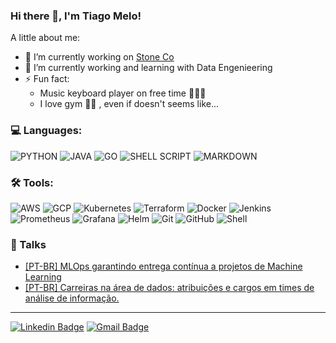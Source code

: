### Hi there 👋, I'm Tiago Melo!

A little about me:

- 🔭 I’m currently working on [Stone Co](https://www.stone.co/)
- 🌱 I’m currently working and learning with Data Engenieering
- ⚡ Fun fact: 
  - Music keyboard player on free time 🎹🎹🎹
  - I love gym 🏋️‍♂️ , even if doesn't seems like...

### 💻 Languages: 
![PYTHON](https://img.shields.io/badge/Python-3776AB?logo=python&logoColor=white) 
![JAVA](https://img.shields.io/badge/Java-ED8B00?logoColor=white) 
![GO](https://img.shields.io/badge/Go-00ADD8?logoColor=white) 
![SHELL SCRIPT](https://img.shields.io/badge/Shell_Script-121011?logo=gnu-bash&logoColor=white) 
![MARKDOWN](https://img.shields.io/badge/Markdown-000000?logo=markdown&logoColor=white)

### 🛠 Tools:


![AWS](https://img.shields.io/badge/-AWS-232F3E?&logo=amazon%20aws&logoColor=FFFFFF)
![GCP](https://img.shields.io/badge/Google_Cloud-4285F4?logo=google-cloud&logoColor=FFFFFF)
![Kubernetes](https://img.shields.io/badge/-Kubernetes-326CE5?&logo=kubernetes&logoColor=FFFFFF)
![Terraform](https://img.shields.io/badge/-Terraform-623CE4?&logo=terraform&logoColor=FFFFF)
![Docker](https://img.shields.io/badge/-Docker-2496ED?&logo=docker&logoColor=FFFFFF)
![Jenkins](https://img.shields.io/badge/-Jenkins-D24939?&logo=Jenkins&logoColor=FFFFFF)
![Prometheus](https://img.shields.io/badge/-Prometheus-E6522C?&logo=prometheus&logoColor=FFFFFF)
![Grafana](https://img.shields.io/badge/-Grafana-F46800?&logo=grafana&logoColor=FFFFFF)
![Helm](https://img.shields.io/badge/-Helm-0F1689?&logo=helm&logoColor=FFFFFF)
![Git](https://img.shields.io/badge/-Git-F05032?&logo=git&logoColor=FFFFFF)
![GitHub](https://img.shields.io/badge/-GitHub-181717?&logo=GitHub&logoColor=FFFFFF)
![Shell](https://img.shields.io/badge/-Shell-4EAA25?&logo=gnu%20bash&logoColor=FFFFFF)


### 🎤 Talks
- [ [PT-BR] MLOps garantindo entrega contínua a projetos de Machine Learning](https://www.youtube.com/watch?v=3uwiakYbf9M)  
- [ [PT-BR] Carreiras na área de dados: atribuições e cargos em times de análise de informação.](https://www.youtube.com/watch?v=VI4nMqfbmuM)

<hr>

[![Linkedin Badge](https://img.shields.io/badge/-LinkedIn-blue?style=flat-square&logo=Linkedin&logoColor=white&link=https://www.linkedin.com/in/tiago-melo-615753a/)](https://www.linkedin.com/in/tiago-melo-615753a/)
[![Gmail Badge](	https://img.shields.io/badge/Gmail-D14836?style=flat-square&logo=gmail&logoColor=white&link=tiagotele@gmail.com)](tiagotele@gmail.com)

